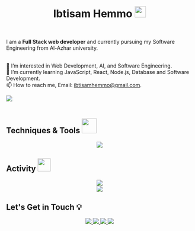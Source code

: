 <h1 align="center">
 Ibtisam Hemmo <img src="https://raw.githubusercontent.com/MartinHeinz/MartinHeinz/master/wave.gif" width="30px">
</h1> <br>

I am a **Full Stack web developer** and currently pursuing my Software Engineering from Al-Azhar university.<br />
<br />

👀  I’m interested in Web Development, AI, and Software Engineering.  
🌱  I’m currently learning JavaScript, React, Node.js, Database and Software Development.  
📫  How to reach me, Email: ibtisamhemmo@gmail.com.

![](https://komarev.com/ghpvc/?username=Ibtisam-Hemmo)
<br><br>

## Techniques & Tools <img width="40" src="https://c.tenor.com/Pnb_hVWq2sgAAAAi/on-process-dig.gif" />
<p align="center">
  <a href="https://skillicons.dev">
    <img src="https://skillicons.dev/icons?i=html,css,js,ts,nodejs,expressjs,figma,git,github,heroku,netlify,jest,linux,postgres,vite,react,redux,tailwind,vscode)" />
  </a>
</p>

## Activity <img width="35" src="https://c.tenor.com/dWMRNxW7Ti4AAAAi/iota-tanglevision.gif" />
<div align="center">
  <img src="https://github-readme-stats.vercel.app/api?username=ibtisam-hemmo&theme=dracula&show_icons=true" /><br>
  <img src="https://github-readme-streak-stats.herokuapp.com/?user=ibtisam-hemmo&theme=dracula&date_format=M%20j%5B%2C%20Y%5D" />
</div>

## Let's Get in Touch 💡
 <p align="center">
    <a href="https://www.linkedin.com/in/ibtisamhemmo">
    <img src="https://img.shields.io/badge/-linkedin-%230966C2?style=for-the-badge&logo=linkedin&logoColor=white" />
    </a>
    <a href="https://github.com/ibtisam-hemmo">
    <img src="https://img.shields.io/badge/-github-1C1C1C?style=for-the-badge&logo=github&logoColor=white" />
    </a>
    <a href="mailto:ibtisamhemmo@gmail.com?subject=Email From GitHub Account">
    <img src="https://img.shields.io/badge/Gmail-D14836?style=for-the-badge&logo=gmail&logoColor=white" />
    </a>
    <a href="https://www.freecodecamp.org/ibtisamhemmo">
    <img src="https://img.shields.io/badge/-freecodecamp-2a2a40?style=for-the-badge&logo=freecodecamp&logoColor=white" />
    </a>
</p> <br>
